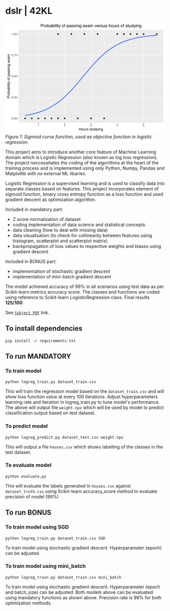 # dslr | 42KL


![sigmoid curve](https://github.com/mseong123/dslr/blob/main/sigmoid.svg)
*Figure 1: Sigmoid curve function, used as objective function in logistic regression.*

This project aims to introduce another core feature of Machine Learning domain which is Logistic Regression (also known as log loss regression). The project neccessitates the coding of the algorithms at the heart of the training process and is implemented using only Python, Numpy, Pandas and Matplotlib with no external ML libaries. 

Logistic Regression is a supervised learning and is used to classify data into separate classes based on features. This project incorporates element of sigmoid function, binary cross entropy function as a loss function and used gradient descent as optimization algorithm. 

Included in mandatory part:
 - Z score normalization of dataset
 - coding implementation of data science and statistical concepts
 - data cleaning (how to deal with missing data)
 - data visualisation (to check for collinearity between features using histogram, scatterplot and scatterplot matrix)
 - backpropagation of loss values to respective weights and biases using gradient descent

Included in BONUS part:
 - implementation of stochastic gradient descent
 - implementation of mini-batch gradient descent

The model achieved accuracy of 99% in all scenarios using test data as per Scikit-learn.metrics accuracy score. The classes and functions are coded using reference to Scikit-learn LogisticRegression class. 
Final results **125/100**

See [`Subject PDF`](https://github.com/mseong123/dslr/blob/main/en.subject.pdf) link.

## To install dependencies
```
pip install -r requirements.txt
```

## To run MANDATORY

### To train model
```
python logreg_train.py dataset_train.csv
```
This will train the regression model based on the `dataset_train.csv` and will show loss function value at every 100 iterations. Adjust hyperparameters learning rate and iteration in logreg_train.py to tune model's
performance. The above will output file `weight.npz` which will be used by model to predict classification output based on test dataset.

### To predict model
```
python logreg_predict.py dataset_test.csv weight.npz
```
This will output a file `houses.csv` which shows labelling of the classes in the test dataset. 

### To evaluate model
```
python evaluate.py
```
This will evaluate the labels generated in `houses.csv` against `dataset_truth.csv` using Scikit-learn accuracy_score method to evaluate precision of model (99%)

## To run BONUS

### To train model using SGD
```
python logreg_train.py dataset_train.csv SGD
```
To train model using stochastic gradient descent. Hyperparamater (epoch) can be adjusted.

### To train model using mini_batch
```
python logreg_train.py dataset_train.csv mini_batch
```
To train model using stochastic gradient descent. Hyperparamater (epoch and batch_size) can be adjusted.
Both models above can be evaluated using mandatory functions as shown above. Precision rate is 99% for both optimization methods.

